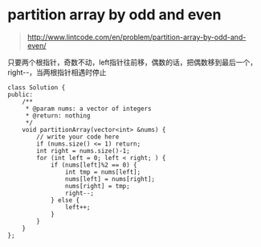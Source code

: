 # partition array by odd and even

>http://www.lintcode.com/en/problem/partition-array-by-odd-and-even/

只要两个根指针，奇数不动，left指针往前移，偶数的话，把偶数移到最后一个，right--，当两根指针相遇时停止

    class Solution {
    public:
        /**
         * @param nums: a vector of integers
         * @return: nothing
         */
        void partitionArray(vector<int> &nums) {
            // write your code here
            if (nums.size() <= 1) return;
            int right = nums.size()-1;
            for (int left = 0; left < right; ) {
                if (nums[left]%2 == 0) {
                    int tmp = nums[left];
                    nums[left] = nums[right];
                    nums[right] = tmp;
                    right--;
                } else {
                    left++;
                }
            }
        }
    };
